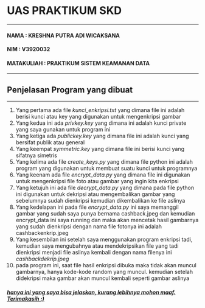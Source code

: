 <h1>UAS PRAKTIKUM SKD</h1>
<hr>
<h4>NAMA        : KRESHNA PUTRA ADI WICAKSANA</h4>
<h4>NIM         : V3920032</h4>
<h4>MATAKULIAH  : PRAKTIKUM SISTEM KEAMANAN DATA</h4>
<hr>
<h2>Penjelasan Program yang dibuat</h2>
<hr>
<ol>
  <li>Yang pertama ada file <i>kunci_enkripsi.txt</i> yang dimana file ini adalah berisi kunci atau key yang digunakan untuk mengenkripsi gambar</li>
  <li>Yang kedua ini ada <i>privkey.key</i> yang dimana ini adalah kunci private yang saya gunakan untuk program ini</li>
  <li>Yang ketiga ada <i>publickey.key</i> yang dimana file ini adalah kunci yang bersifat publik atau general</li>
  <li>Yang keempat <i>symmetric.key</i> yang dimana file ini berisi kunci yang sifatnya simetris</li>
  <li>Yang kelima ada file <i>create_keys.py</i> yang dimana file python ini adalah program yang digunakan untuk membuat suatu kunci untuk programnya</li>
  <li>Yang keenam ada file <i>encrypt_data.py</i> yang dimana file ini digunakan untuk mengenkripsi file foto atau gambar yang ingin kita enkripsi</li>
  <li>Yang ketujuh ini ada file <i>decrypt_data.py</i> yang dimana pada file python ini digunakan untuk dekripsi atau mengembalikan gambar yang sebelumnya sudah dienkripsi kemudian dikembalikan ke file aslinya</li>
  <li>Yang kedelapan ini pada file <i>encrypt_data.py</i> ini saya memanggil gambar yang sudah saya punya bernama cashback.jpeg dan kemudian encrypt_data ini saya running dan maka akan mencetak hasil gambarnya yang sudah dienkripsi dengan nama file fotonya ini adalah cashbackenkrip.jpeg</li>
  <li>Yang kesembilan ini setelah saya menggunakan program enkripsi tadi, kemudian saya mengubahnya atau mendekripsikan file yang tadi dienkripsi menjadi file aslinya kembali dengan nama filenya ini <i>cashbackdekrip.jpeg</i></li>
  <li>pada program ini, saat file hasil enkripsi dibuka maka tidak akan muncul gambarnya, hanya kode-kode random yang muncul. kemudian setelah didekripsi maka gambar akan muncul kembali seperti gambar aslinya</li>
</ol>
<h5><i><u>hanya ini yang saya bisa jelaskan, kurang lebihnya mohon maaf. Terimakasih :)</u></i></h5>

